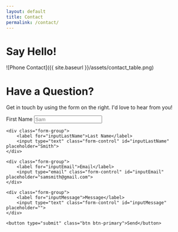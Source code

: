 ```yaml
---
layout: default
title: Contact
permalink: /contact/
---
```


# Say Hello!

![Phone Contact]({{ site.baseurl }}/assets/contact_table.png)

# Have a Question?

Get in touch by using the form on the right. I'd love to hear from you!

<form>
    <div class="form-group">
        <label for="inputFirstName">First Name</label>
        <input type="text" class="form-control" id="inputFirstName" placeholder="Sam">
    </div>
    
    <div class="form-group">
        <label for="inputLastName">Last Name</label>
        <input type="text" class="form-control" id="inputLastName" placeholder="Smith">
    </div>
    
    <div class="form-group">
        <label for="inputEmail">Email</label>
        <input type="email" class="form-control" id="inputEmail" placeholder="samsmith@gmail.com">
    </div>
    
    <div class="form-group">
        <label for="inputMessage">Message</label>
        <input type="text" class="form-control" id="inputMessage" placeholder="">
    </div>

    <button type="submit" class="btn btn-primary">Send</button>
</form>